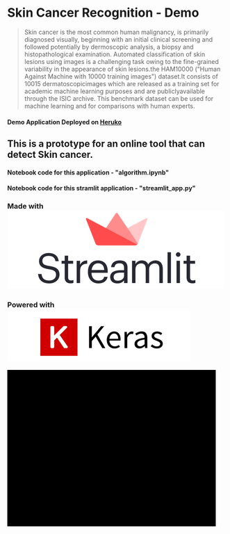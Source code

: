 # Skin Cancer Recognition - Demo
> Skin cancer is the most common human malignancy, is primarily diagnosed visually, beginning with an initial clinical screening and followed potentially by dermoscopic analysis, a biopsy and histopathological examination. Automated classification of skin lesions using images is a challenging task owing to the fine-grained variability in the appearance of skin lesions.the HAM10000 ("Human Against Machine with 10000 training images") dataset.It consists of 10015 dermatoscopicimages which are released as a training set for academic machine learning purposes and are publiclyavailable through the ISIC archive. This benchmark dataset can be used for machine learning and for comparisons with human experts.

#### Demo Application Deployed on [Heruko](https://skin-cancer-analysis.herokuapp.com/)
## This is a prototype for an online tool that can detect Skin cancer.
#### Notebook code for this application - "algorithm.ipynb"
#### Notebook code for this stramlit application - "streamlit_app.py"

### Made with ![](streamlit-logo.png)
### Powered with ![keras](keras.png)

![animated-demo](animated.gif)
